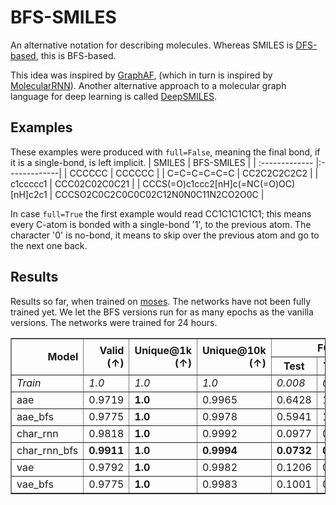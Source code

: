 # BFS-SMILES
An alternative notation for describing molecules. Whereas SMILES is [DFS-based](https://en.wikipedia.org/wiki/Simplified_molecular-input_line-entry_system#Graph-based_definition), this is BFS-based.

This idea was inspired by [GraphAF](https://arxiv.org/abs/2001.09382), (which in turn is inspired by [MolecularRNN](https://arxiv.org/abs/1905.13372)). Another alternative approach to a molecular graph language for deep learning is called [DeepSMILES](https://depth-first.com/articles/2019/03/19/chemical-line-notations-for-deep-learning-deepsmiles-and-beyond/).

## Examples

These examples were produced with `full=False`, meaning the final bond, if it is a single-bond, is left implicit.
| SMILES | BFS-SMILES |
| :------------- |:-------------|
| CCCCCC | CCCCCC |
| C=C=C=C=C=C | CC2C2C2C2C2 |
| c1ccccc1     | CCC02C02C0C21      |
| CCCS(=O)c1ccc2[nH]c(=NC(=O)OC)[nH]c2c1 | CCCSO2C0C2C0C0C02C12N0N0C11N2CO2O0C      |

In case `full=True` the first example would read CC1C1C1C1C1; this means every C-atom is bonded with a single-bond '1', to the previous atom.
The character '0' is no-bond, it means to skip over the previous atom and go to the next one back.

## Results

Results so far, when trained on [moses](https://github.com/molecularsets/moses). The networks have not been fully trained yet. We let the BFS versions run for as many epochs as the vanilla versions. The networks were trained for 24 hours.

<table border="1" class="dataframe">
  <thead>
    <tr style="text-align: right;">
      <th rowspan="2">Model</th>
      <th rowspan="2">Valid (↑)</th>
      <th rowspan="2">Unique@1k (↑)</th>
      <th rowspan="2">Unique@10k (↑)</th>
      <th colspan="2">FCD (↓)</th>
      <th colspan="2">SNN (↑)</th>
      <th colspan="2">Frag (↑)</th>
      <th colspan="2">Scaf (↑)</th>
      <th rowspan="2">IntDiv (↑)</th>
      <th rowspan="2">IntDiv2 (↑)</th>
      <th rowspan="2">Filters (↑)</th>
      <th rowspan="2">Novelty (↑)</th>
    </tr>
    <tr>
      <th>Test</th>
      <th>TestSF</th>
      <th>Test</th>
      <th>TestSF</th>
      <th>Test</th>
      <th>TestSF</th>
      <th>Test</th>
      <th>TestSF</th>
    </tr>
  </thead>
  <tbody>
    <tr>
      <td><i>Train</i></td>
      <td><i>1.0</i></td>
      <td><i>1.0</i></td>
      <td><i>1.0</i></td>
      <td><i>0.008</i></td>
      <td><i>0.4755</i></td>
      <td><i>0.6419</i></td>
      <td><i>0.5859</i></td>
      <td><i>1.0</i></td>
      <td><i>0.9986</i></td>
      <td><i>0.9907</i></td>
      <td><i>0.0</i></td>
      <td><i>0.8567</i></td>
      <td><i>0.8508</i></td>
      <td><i>1.0</i></td>
      <td><i>1.0</i></td>
    </tr>
    <tr>
      <td>aae</td>
      <td>0.9719</td>
      <td><b>1.0</b></td>
      <td>0.9965</td>
      <td>0.6428</td>
      <td>1.0706</td>
      <td>0.6185</td>
      <td>0.5756</td>
      <td>0.2426</td>
      <td>0.3409</td>
      <td>0.8837</td>
      <td>0.0845</td>
      <td>0.8551</td>
      <td>0.8484</td>
      <td><b>0.9966</b></td>
      <td>0.7768</td>
    </tr>
    <tr>
      <td>aae_bfs</td>
      <td>0.9775</td>
      <td><b>1.0</b></td>
      <td>0.9978</td>
      <td>0.5941</td>
      <td>1.3597</td>
      <td>0.6016</td>
      <td>0.5543</td>
      <td>0.9951</td>
      <td>0.9925</td>
      <td>0.878</td>
      <td>0.0838</td>
      <td><b>0.8638</b></td>
      <td><b>0.8574</b></td>
      <td>0.9849</td>
      <td>0.7836</td>
    </tr>
    <tr>
      <td>char_rnn</td>
      <td>0.9818</td>
      <td><b>1.0</b></td>
      <td>0.9992</td>
      <td>0.0977</td>
      <td>0.5643</td>
      <td>0.5987</td>
      <td>0.5632</td>
      <td><b>0.9997</b></td>
      <td><b>0.9984</b></td>
      <td>0.9322</td>
      <td><b>0.0981</b></td>
      <td>0.8562</td>
      <td>0.8502</td>
      <td>0.9945</td>
      <td><b>0.8577</b></td>
    </tr>
    <tr>
      <td>char_rnn_bfs</td>
      <td><b>0.9911</b></td>
      <td><b>1.0</b></td>
      <td><b>0.9994</b></td>
      <td><b>0.0732</b></td>
      <td><b>0.5319</b></td>
      <td>0.6062</td>
      <td>0.5657</td>
      <td>0.9996</td>
      <td>0.998</td>
      <td>0.9345</td>
      <td>0.0916</td>
      <td>0.8571</td>
      <td>0.8511</td>
      <td>0.9893</td>
      <td>0.7987</td>
    </tr>
    <tr>
      <td>vae</td>
      <td>0.9792</td>
      <td><b>1.0</b></td>
      <td>0.9982</td>
      <td>0.1206</td>
      <td>0.6109</td>
      <td><b>0.6243</b></td>
      <td><b>0.5774</b></td>
      <td>0.9994</td>
      <td>0.9978</td>
      <td>0.9322</td>
      <td>0.0647</td>
      <td>0.8569</td>
      <td>0.8509</td>
      <td><b>0.9966</b></td>
      <td>0.6978</td>
    </tr>
    <tr>
      <td>vae_bfs</td>
      <td>0.9775</td>
      <td><b>1.0</b></td>
      <td>0.9983</td>
      <td>0.1001</td>
      <td>0.5503</td>
      <td>0.6121</td>
      <td>0.5677</td>
      <td><b>0.9997</b></td>
      <td>0.9982</td>
      <td><b>0.9372</b></td>
      <td>0.0788</td>
      <td>0.8562</td>
      <td>0.8503</td>
      <td>0.9862</td>
      <td>0.7344</td>
    </tr>
  </tbody>
</table>
